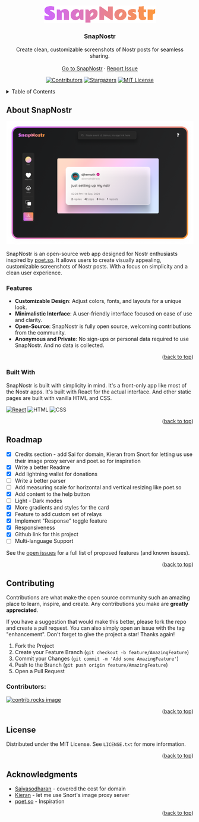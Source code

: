 <a id="readme-top"></a>


<!-- PROJECT LOGO -->
<br />
<div align="center">
  <a href="https://github.com/djhemath/snap-nostr">
    <img src="/public/assets/images/logo.svg" alt="SnapNostr logo" width="300">
  </a>

  <h3 align="center">SnapNostr</h3>

  <p align="center">
    Create clean, customizable screenshots of Nostr posts for seamless sharing.
    <br />
    <br />
    <a href="https://snapnostr.app">Go to SnapNostr</a>
    ·
    <a href="https://github.com/djhemath/snap-nostr/issues/new?labels=issue">Report Issue</a>
  </p>
</div>

<div align="center">

[![Contributors][contributors-shield]][contributors-url] [![Stargazers][stars-shield]][stars-url] [![MIT License][license-shield]][license-url]

</div>


<!-- TABLE OF CONTENTS -->
<details>
  <summary>Table of Contents</summary>
  <ol>
    <li>
      <a href="#about-the-project">About SnapNostr</a>
      <ul>
        <li><a href="#built-with">Built With</a></li>
      </ul>
    </li>
    <li><a href="#roadmap">Roadmap</a></li>
    <li><a href="#contributing">Contributing</a></li>
    <li><a href="#license">License</a></li>
    <li><a href="#contact">Contact</a></li>
    <li><a href="#acknowledgments">Acknowledgments</a></li>
  </ol>
</details>



## About SnapNostr

<img src="/public/assets/images/snap-nostr.png" alt="Screenshot of SnapNostr interface">

 SnapNostr is an open-source web app designed for Nostr enthusiasts inspired by [poet.so](https://poet.so). It allows users to create visually appealing, customizable screenshots of Nostr posts. With a focus on simplicity and a clean user experience.

### Features
* **Customizable Design**: Adjust colors, fonts, and layouts for a unique look.
* **Minimalistic Interface**: A user-friendly interface focused on ease of use and clarity.
* **Open-Source**: SnapNostr is fully open source, welcoming contributions from the community.
* **Anonymous and Private**: No sign-ups or personal data required to use SnapNostr. And no data is collected.


<p align="right">(<a href="#readme-top">back to top</a>)</p>



### Built With

SnapNostr is built with simplicity in mind. It's a front-only app like most of the Nostr apps. It's built with React for the actual interface. And other static pages are built with vanilla HTML and CSS.

[![React][React.js]][React-url] ![HTML](https://img.shields.io/badge/HTML5-E34F26?style=for-the-badge&logo=html5&logoColor=white) ![CSS](https://img.shields.io/badge/CSS3-1572B6?style=for-the-badge&logo=css3&logoColor=white)

<p align="right">(<a href="#readme-top">back to top</a>)</p>



## Roadmap

- [x] Credits section - add Sai for domain, Kieran from Snort for letting us use their image proxy server and poet.so for inspiration
- [x] Write a better Readme
- [x] Add lightning wallet for donations
- [ ] Write a better parser
- [ ] Add measuring scale for horizontal and vertical resizing like poet.so
- [x] Add content to the help button
- [ ] Light - Dark modes
- [x] More gradients and styles for the card
- [x] Feature to add custom set of relays
- [x] Implement "Response" toggle feature
- [x] Responsiveness
- [x] Github link for this project
- [ ] Multi-language Support

See the [open issues](https://github.com/djhemath/snap-nostr/issues) for a full list of proposed features (and known issues).

<p align="right">(<a href="#readme-top">back to top</a>)</p>



## Contributing

Contributions are what make the open source community such an amazing place to learn, inspire, and create. Any contributions you make are **greatly appreciated**.

If you have a suggestion that would make this better, please fork the repo and create a pull request. You can also simply open an issue with the tag "enhancement".
Don't forget to give the project a star! Thanks again!

1. Fork the Project
2. Create your Feature Branch (`git checkout -b feature/AmazingFeature`)
3. Commit your Changes (`git commit -m 'Add some AmazingFeature'`)
4. Push to the Branch (`git push origin feature/AmazingFeature`)
5. Open a Pull Request


### Contributors:
<a href="https://github.com/djhemath/snap-nostr/graphs/contributors">
  <img src="https://contrib.rocks/image?repo=djhemath/snap-nostr" alt="contrib.rocks image" />
</a>

<p align="right">(<a href="#readme-top">back to top</a>)</p>


## License
Distributed under the MIT License. See `LICENSE.txt` for more information.

<p align="right">(<a href="#readme-top">back to top</a>)</p>


## Acknowledgments
* [Saiyasodharan](https://saiy2k.in) - covered the cost for domain
* [Kieran](https://snort.social/kieran) - let me use Snort's image proxy server
* [poet.so](https://poet.so) - Inspiration

<p align="right">(<a href="#readme-top">back to top</a>)</p>



<!-- MARKDOWN LINKS & IMAGES -->
<!-- https://www.markdownguide.org/basic-syntax/#reference-style-links -->
[contributors-shield]: https://img.shields.io/github/contributors/djhemath/snap-nostr?style=for-the-badge
[contributors-url]: https://github.com/djhemath/snap-nostr/graphs/contributors
[stars-shield]: https://img.shields.io/github/stars/djhemath/snap-nostr?style=for-the-badge
[stars-url]: https://github.com/djhemath/snap-nostr/stargazers
[license-shield]: https://img.shields.io/badge/license-MIT-green?style=for-the-badge
[license-url]: https://github.com/djhemath/snap-nostr/blob/main/LICENSE.txt
[React.js]: https://img.shields.io/badge/React-20232A?style=for-the-badge&logo=react&logoColor=61DAFB
[React-url]: https://reactjs.org/

